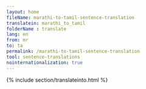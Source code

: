 ```yaml
---
layout: home
fileName: marathi-to-tamil-sentence-translation
translatein: marathi_to_tamil
folderName : translate
lang: en
from: mr
to: ta
permalink: /marathi-to-tamil-sentence-translation
tool: sentence-translations
nointernationalization: true
---
```

{% include section/translateinto.html %}
